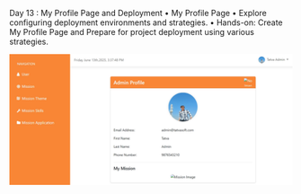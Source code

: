 Day 13 : My Profile Page and Deployment
• My Profile Page
• Explore configuring deployment environments and strategies.
• Hands-on: Create My Profile Page and Prepare for project deployment using various strategies.


![profile section](https://github.com/neel1112/Tatvasoft_Internship_2025/blob/main/Day%2013/Mission/profile.jpeg)
